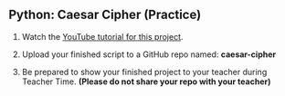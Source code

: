 ## Python: Caesar Cipher (Practice)

1. Watch the [YouTube tutorial for this project](https://youtu.be/DguXpnss7Yo?feature=shared).
   
2. Upload your finished script to a GitHub repo named: **caesar-cipher**  

3. Be prepared to show your finished project to your teacher during Teacher Time. **(Please do not share your repo with your teacher)**


